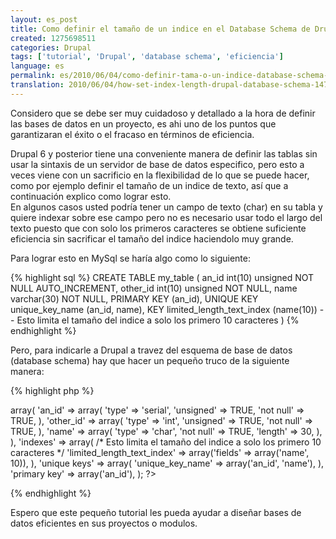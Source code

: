 ```yaml
---
layout: es_post
title: Como definir el tamaño de un indice en el Database Schema de Drupal
created: 1275698511
categories: Drupal
tags: ['tutorial', 'Drupal', 'database schema', 'eficiencia']
language: es
permalink: es/2010/06/04/como-definir-tama-o-un-indice-database-schema-drupal-1472
translation: 2010/06/04/how-set-index-length-drupal-database-schema-1471
---
```

Considero que se debe ser muy cuidadoso y detallado a la hora de definir las bases de datos en un proyecto, es ahi uno de los puntos que garantizaran el éxito o el fracaso en términos de eficiencia.

Drupal 6 y posterior tiene una conveniente manera de definir las tablas sin usar la sintaxis de un servidor de base de datos especifico, pero esto a veces viene con un sacrificio en la flexibilidad de lo que se puede hacer, como por ejemplo definir el tamaño de un indice de texto, así que a continuación explico como lograr esto.  
En algunos casos usted podría tener un campo de texto (char) en su tabla y quiere indexar sobre ese campo pero no es necesario usar todo el largo del texto puesto que con solo los primeros caracteres se obtiene suficiente eficiencia sin sacrificar el tamaño del indice haciendolo muy grande.  

Para lograr esto en MySql se haría algo como lo siguiente:

{% highlight sql %}
CREATE TABLE my_table (
  an_id int(10) unsigned NOT NULL AUTO_INCREMENT,
  other_id int(10) unsigned NOT NULL,
  name varchar(30) NOT NULL,
  PRIMARY KEY (an_id),
  UNIQUE KEY unique_key_name (an_id, name),
  KEY limited_length_text_index (name(10)) -- Esto limita el tamaño del indice a solo los primero 10 caracteres
)
{% endhighlight %}

Pero, para indicarle a Drupal a travez del esquema de base de datos (database schema) hay que hacer un pequeño truco de la siguiente manera:

{% highlight php %}
<?php
$schema['my_table'] = array(
  'fields' => array(
    'an_id' => array(
      'type' => 'serial',
      'unsigned' => TRUE,
      'not null' => TRUE,
    ), 
    'other_id' => array(
      'type' => 'int', 
      'unsigned' => TRUE,
      'not null' => TRUE,
    ),                                                                                                                                                        
    'name' => array(
      'type' => 'char',
      'not null' => TRUE,
      'length' => 30,
    ),
  ),
  'indexes' => array(
    /* Esto limita el tamaño del indice a solo los primero 10 caracteres */
    'limited_length_text_index' => array('fields' => array('name', 10)),
  ),
  'unique keys' => array(
    'unique_key_name' => array('an_id', 'name'),
  ),
  'primary key' => array('an_id'),
);
?>
{% endhighlight %}

Espero que este pequeño tutorial les pueda ayudar a diseñar bases de datos eficientes en sus proyectos o modulos.

